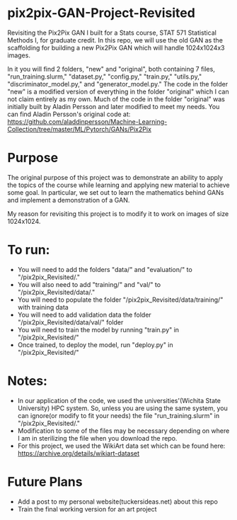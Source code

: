 # pix2pix-GAN-Project-Revisited
Revisiting the Pix2Pix GAN I built for a Stats course, STAT 571 Statistical Methods I, for graduate credit. In this repo, we will use the old GAN as the scaffolding for building a new Pix2Pix GAN which will handle 1024x1024x3 images.

In it you will find 2 folders, "new" and "original", both containing 7 files, "run_training.slurm," "dataset.py," "config.py," "train.py," "utils.py," "discriminator_model.py," and "generator_model.py." The code in the folder "new" is a modified version of everything in the folder "original" which I can 
not claim entirely as my own. Much of the code in the folder "original" was initially built by Aladin Persson and later modified to meet my needs.  You can find Aladin Persson's original code at:
  https://github.com/aladdinpersson/Machine-Learning-Collection/tree/master/ML/Pytorch/GANs/Pix2Pix

# Purpose
The original purpose of this project was to demonstrate an ability to apply the topics of the course while learning and applying new material
to achieve some goal. In particular, we set out to learn the mathematics behind GANs and implement a demonstration of a GAN.

My reason for revisiting this project is to modify it to work on images of size 1024x1024.

# To run:
- You will need to add the folders "data/" and "evaluation/" to "/pix2pix_Revisited/."
- You will also need to add "training/" and "val/" to "/pix2pix_Revisited/data/."
- You will need to populate the folder "/pix2pix_Revisited/data/training/" with training data
- You will need to add validation data the folder "/pix2pix_Revisited/data/val/" folder
- You will need to train the model by running "train.py" in "/pix2pix_Revisited/"
- Once trained, to deploy the model, run "deploy.py" in "/pix2pix_Revisited/"

# Notes:
- In our application of the code, we used the universities'(Wichita State University) HPC system. So, unless you are using the 
same system, you can ignore(or modify to fit your needs) the file "run_training.slurm" in "/pix2pix_Revisited/."
- Modification to some of the files may be necessary depending on where I am in sterilizing the file when you download 
the repo.
- For this project, we used the WikiArt data set which can be found here:
https://archive.org/details/wikiart-dataset

# Future Plans
- Add a post to my personal website(tuckersideas.net) about this repo
- Train the final working version for an art project
